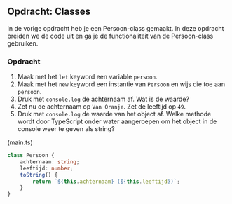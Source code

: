 ## Opdracht: Classes

In de vorige opdracht heb je een Persoon-class gemaakt. In deze opdracht breiden we de code uit en ga je de 
functionaliteit van de Persoon-class gebruiken.

### Opdracht

1. Maak met het `let` keyword een variable `persoon`.
2. Maak met het `new` keyword een instantie van `Persoon` en wijs die toe aan `persoon`.
3. Druk met `console.log` de achternaam af. Wat is de waarde?
4. Zet nu de achternaam op `Van Oranje`. Zet de leeftijd op `49`.
5. Druk met `console.log` de waarde van het object af. Welke methode wordt door TypeScript onder water aangeroepen om 
   het object in de console weer te geven als string?

(main.ts)
```TypeScript
class Persoon {
    achternaam: string;
    leeftijd: number;
    toString() {
        return `${this.achternaam} (${this.leeftijd})`;
    }
}


```
